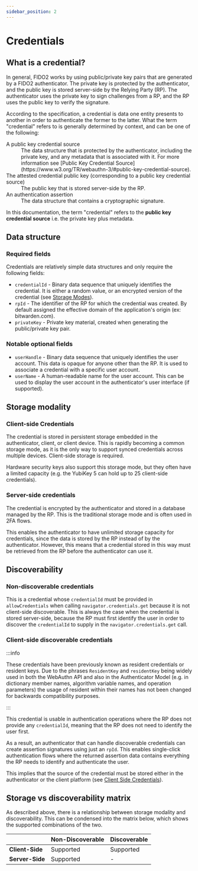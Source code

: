 ```yaml
---
sidebar_position: 2
---
```


# Credentials

## What is a credential?

In general, FIDO2 works by using public/private key pairs that are generated by a FIDO2
authenticator. The private key is protected by the authenticator, and the public key is stored
server-side by the Relying Party (RP). The authenticator uses the private key to sign challenges
from a RP, and the RP uses the public key to verify the signature.

According to the specification, a credential is data one entity presents to another in order to
authenticate the former to the latter. What the term "credential" refers to is generally determined
by context, and can be one of the following:

<dl>
  <dt>A public key credential source</dt>
  <dd>The data structure that is protected by the authenticator,
   including the private key, and any metadata that is associated with it. For more information see
   [Public Key Credential Source](https://www.w3.org/TR/webauthn-3/#public-key-credential-source).</dd>

  <dt>The attested credential public key (corresponding to a public key credential source)</dt>
  <dd>The public key that is stored server-side by the RP.</dd>

   <dt>An authentication assertion</dt>
  <dd>The data structure that contains a cryptographic signature.</dd>
</dl>

In this documentation, the term "credential" refers to the **public key credential source** i.e. the
private key plus metadata.

## Data structure

### Required fields

Credentials are relatively simple data structures and only require the following fields:

- `credentialId` - Binary data sequence that uniquely identifies the credential. It is either a
  random value, or an encrypted version of the credential (see [Storage Modes](#storage-modality)).
- `rpId` - The identifier of the RP for which the credential was created. By default assigned the
  effective domain of the application's origin (ex: bitwarden.com).
- `privateKey` - Private key material, created when generating the public/private key pair.

### Notable optional fields

- `userHandle` - Binary data sequence that uniquely identifies the user account. This data is opaque
  for anyone other than the RP. It is used to associate a credential with a specific user account.
- `userName` - A human-readable name for the user account. This can be used to display the user
  account in the authenticator's user interface (if supported).

## Storage modality

### Client-side Credentials

The credential is stored in persistent storage embedded in the authenticator, client, or client
device. This is rapidly becoming a common storage mode, as it is the only way to support synced
credentials across multiple devices. Client-side storage is required.

Hardware security keys also support this storage mode, but they often have a limited capacity (e.g.
the YubiKey 5 can hold up to 25 client-side credentials).

### Server-side credentials

The credential is encrypted by the authenticator and stored in a database managed by the RP. This is
the traditional storage mode and is often used in 2FA flows.

This enables the authenticator to have unlimited storage capacity for credentials, since the data is
stored by the RP instead of by the authenticator. However, this means that a credential stored in
this way must be retrieved from the RP before the authenticator can use it.

## Discoverability

### Non-discoverable credentials

This is a credential whose `credentialId` must be provided in `allowCredentials` when calling
`navigator.credentials.get` because it is not client-side discoverable. This is always the case when
the credential is stored server-side, because the RP must first identify the user in order to
discover the `credentialId` to supply in the `navigator.credentials.get` call.

### Client-side discoverable credentials

:::info

These credentials have been previously known as resident credentials or resident keys. Due to the
phrases `ResidentKey` and `residentKey` being widely used in both the WebAuthn API and also in the
Authenticator Model (e.g. in dictionary member names, algorithm variable names, and operation
parameters) the usage of resident within their names has not been changed for backwards
compatibility purposes.

:::

This credential is usable in authentication operations where the RP does not provide any
`credentialId`, meaning that the RP does not need to identify the user first.

As a result, an authenticator that can handle discoverable credentials can create assertion
signatures using just an `rpId`. This enables single-click authentication flows where the returned
assertion data contains everything the RP needs to identify and authenticate the user.

This implies that the source of the credential must be stored either in the authenticator or the
client platform (see [Client Side Credentials](#client-side-credentials)).

## Storage vs discoverability matrix

As described above, there is a relationship between storage modality and discoverability. This can
be condensed into the matrix below, which shows the supported combinations of the two.

|                 | Non-Discoverable | Discoverable |
| --------------- | ---------------- | ------------ |
| **Client-Side** | Supported        | Supported    |
| **Server-Side** | Supported        | -            |
